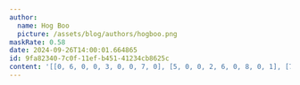 ```yaml
---
author:
  name: Hog Boo
  picture: /assets/blog/authors/hogboo.png
maskRate: 0.58
date: 2024-09-26T14:00:01.664865
id: 9fa82340-7c0f-11ef-b451-41234cb8625c
content: '[[0, 6, 0, 0, 3, 0, 0, 7, 0], [5, 0, 0, 2, 6, 0, 8, 0, 1], [7, 0, 0, 1, 0, 4, 0, 3, 0], [0, 0, 4, 8, 9, 0, 7, 0, 0], [8, 0, 0, 0, 5, 0, 0, 2, 0], [0, 0, 0, 7, 2, 3, 0, 4, 0], [0, 0, 0, 0, 1, 0, 4, 0, 2], [9, 0, 1, 0, 0, 2, 3, 8, 7], [0, 8, 0, 0, 0, 0, 1, 0, 9]]'
---
```


